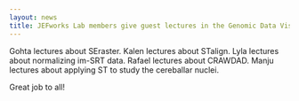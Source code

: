 ```yaml
---
layout: news
title: JEFworks Lab members give guest lectures in the Genomic Data Visualizations class.
---
```


Gohta lectures about SEraster.
Kalen lectures about STalign.
Lyla lectures about normalizing im-SRT data.
Rafael lectures about CRAWDAD.
Manju lectures about applying ST to study the cereballar nuclei.

Great job to all!